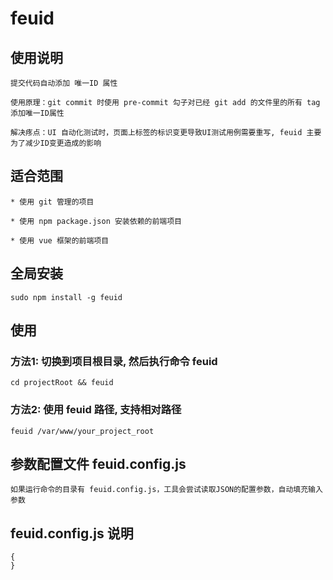 
# feuid

## 使用说明
    提交代码自动添加 唯一ID 属性

    使用原理：git commit 时使用 pre-commit 勾子对已经 git add 的文件里的所有 tag 添加唯一ID属性
    
    解决疼点：UI 自动化测试时，页面上标签的标识变更导致UI测试用例需要重写, feuid 主要为了减少ID变更造成的影响
    
## 适合范围
    * 使用 git 管理的项目
    
    * 使用 npm package.json 安装依赖的前端项目
    
    * 使用 vue 框架的前端项目

## 全局安装
    sudo npm install -g feuid

## 使用
### 方法1: 切换到项目根目录, 然后执行命令 feuid
    cd projectRoot && feuid

### 方法2: 使用 feuid 路径, 支持相对路径
    feuid /var/www/your_project_root

## 参数配置文件 feuid.config.js
	如果运行命令的目录有 feuid.config.js，工具会尝试读取JSON的配置参数，自动填充输入参数

## feuid.config.js 说明
	{
	}

